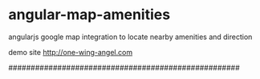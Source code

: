 angular-map-amenities
=====================

angularjs google map integration to locate nearby amenities and direction

demo site http://one-wing-angel.com

####################################################
